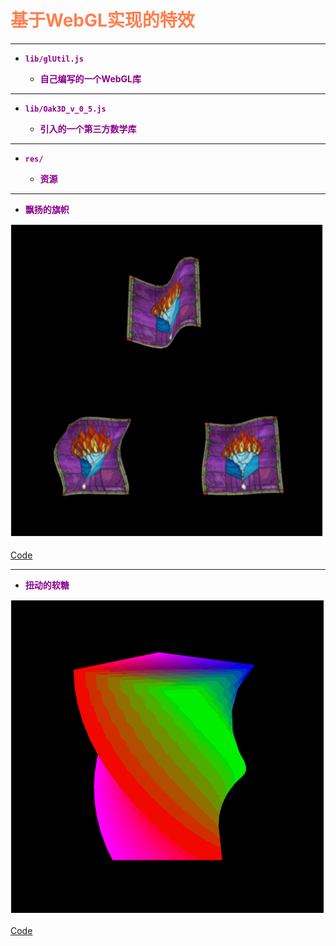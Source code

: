# <font color=#FF7F50>**基于WebGL实现的特效**</font>

---
* <font color=#8B008B>**`lib/glUtil.js`**</font>

	* <font color=#8B008B>**自己编写的一个WebGL库**</font>
	
---
* <font color=#8B008B>**`lib/Oak3D_v_0_5.js`**</font>

	* <font color=#8B008B>**引入的一个第三方数学库**</font>

---
* <font color=#8B008B>**`res/`**</font>

	* <font color=#8B008B>**资源**</font>
	
---

* <font color=#8B008B>**飘扬的旗帜**</font>

![](https://raw.githubusercontent.com/pepsigit/Pictures/master/WebGL2/1.gif)

[Code](https://github.com/pepsigit/WebGL2/blob/master/WavingFlag.html)

---

* <font color=#8B008B>**扭动的软糖**</font>

![](https://raw.githubusercontent.com/pepsigit/Pictures/master/WebGL2/2.gif)

[Code](https://github.com/pepsigit/WebGL2/blob/master/TwistingJelly.html)
